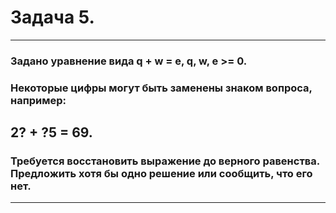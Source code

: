 # Задача 5.
___
### Задано уравнение вида q + w = e, q, w, e >= 0. 
### Некоторые цифры могут быть заменены знаком вопроса, например: 
## 2? + ?5 = 69.
### Требуется восстановить выражение до верного равенства. Предложить хотя бы одно решение или сообщить, что его нет.
___